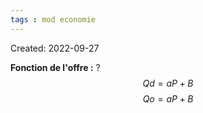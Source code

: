 ```yaml
---
tags : mod economie
---
```

Created: 2022-09-27

**Fonction de l'offre :** 
?
$$Qd= aP+B$$
$$Qo= aP+B$$
<!--SR:!2023-11-10,64,230-->